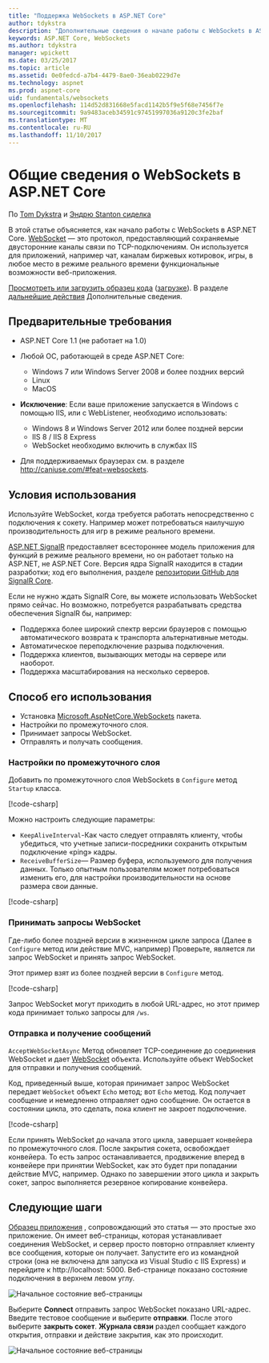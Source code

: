 ```yaml
---
title: "Поддержка WebSockets в ASP.NET Core"
author: tdykstra
description: "Дополнительные сведения о начале работы с WebSockets в ASP.NET Core."
keywords: ASP.NET Core, WebSockets
ms.author: tdykstra
manager: wpickett
ms.date: 03/25/2017
ms.topic: article
ms.assetid: 0e0fedcd-a7b4-4479-8ae0-36eab0229d7e
ms.technology: aspnet
ms.prod: aspnet-core
uid: fundamentals/websockets
ms.openlocfilehash: 114d52d831668e5facd1142b5f9e5f68e7456f7e
ms.sourcegitcommit: 9a9483aceb34591c97451997036a9120c3fe2baf
ms.translationtype: MT
ms.contentlocale: ru-RU
ms.lasthandoff: 11/10/2017
---
```

# <a name="introduction-to-websockets-in-aspnet-core"></a>Общие сведения о WebSockets в ASP.NET Core

По [Tom Dykstra](https://github.com/tdykstra) и [Эндрю Stanton сиделка](https://github.com/anurse)

В этой статье объясняется, как начало работы с WebSockets в ASP.NET Core. [WebSocket](https://wikipedia.org/wiki/WebSocket) — это протокол, предоставляющий сохраняемые двусторонние каналы связи по TCP-подключениям. Он используется для приложений, например чат, каналам биржевых котировок, игры, в любое место в режиме реального времени функциональные возможности веб-приложения.

[Просмотреть или загрузить образец кода](https://github.com/aspnet/Docs/tree/master/aspnetcore/fundamentals/websockets/sample) ([загрузке](xref:tutorials/index#how-to-download-a-sample)). В разделе [дальнейшие действия](#next-steps) Дополнительные сведения.


## <a name="prerequisites"></a>Предварительные требования

* ASP.NET Core 1.1 (не работает на 1.0)
* Любой ОС, работающей в среде ASP.NET Core:
  
  * Windows 7 или Windows Server 2008 и более поздних версий
  * Linux
  * MacOS

* **Исключение**: Если ваше приложение запускается в Windows с помощью IIS, или с WebListener, необходимо использовать:

  * Windows 8 и Windows Server 2012 или более поздней версии
  * IIS 8 / IIS 8 Express
  * WebSocket необходимо включить в службах IIS

* Для поддерживаемых браузерах см. в разделе http://caniuse.com/#feat=websockets.

## <a name="when-to-use-it"></a>Условия использования

Используйте WebSocket, когда требуется работать непосредственно с подключения к сокету. Например может потребоваться наилучшую производительность для игр в режиме реального времени.

[ASP.NET SignalR](https://docs.microsoft.com/aspnet/signalr/overview/getting-started/introduction-to-signalr) предоставляет всестороннее модель приложения для функций в режиме реального времени, но он работает только на ASP.NET, не ASP.NET Core. Версия ядра SignalR находится в стадии разработки; ход его выполнения, разделе [репозитории GitHub для SignalR Core](https://github.com/aspnet/SignalR).

Если не нужно ждать SignalR Core, вы можете использовать WebSocket прямо сейчас. Но возможно, потребуется разрабатывать средства обеспечения SignalR бы, например:

* Поддержка более широкий спектр версии браузеров с помощью автоматического возврата к транспорта альтернативные методы.
* Автоматическое переподключение разрыва подключения.
* Поддержка клиентов, вызывающих методы на сервере или наоборот.
* Поддержка масштабирования на несколько серверов.

## <a name="how-to-use-it"></a>Способ его использования

* Установка [Microsoft.AspNetCore.WebSockets](https://www.nuget.org/packages/Microsoft.AspNetCore.WebSockets/) пакета.
* Настройки по промежуточного слоя.
* Принимает запросы WebSocket.
* Отправлять и получать сообщения.

### <a name="configure-the-middleware"></a>Настройки по промежуточного слоя

Добавить по промежуточного слоя WebSockets в `Configure` метод `Startup` класса.

[!code-csharp[](websockets/sample/Startup.cs?name=UseWebSockets)]

Можно настроить следующие параметры:

* `KeepAliveInterval`-Как часто следует отправлять клиенту, чтобы убедиться, что учетные записи-посредники сохранить открытым подключение «ping» кадры.
* `ReceiveBufferSize`— Размер буфера, используемого для получения данных. Только опытным пользователям может потребоваться изменить его, для настройки производительности на основе размера свои данные.

[!code-csharp[](websockets/sample/Startup.cs?name=UseWebSocketsOptions)]

### <a name="accept-websocket-requests"></a>Принимать запросы WebSocket

Где-либо более поздней версии в жизненном цикле запроса (Далее в `Configure` метод или действие MVC, например) Проверьте, является ли запрос WebSocket и принять запрос WebSocket.

Этот пример взят из более поздней версии в `Configure` метод.

[!code-csharp[](websockets/sample/Startup.cs?name=AcceptWebSocket&highlight=7)]

Запрос WebSocket могут приходить в любой URL-адрес, но этот пример кода принимает только запросы для `/ws`.

### <a name="send-and-receive-messages"></a>Отправка и получение сообщений

`AcceptWebSocketAsync` Метод обновляет TCP-соединение до соединения WebSocket и дает [WebSocket](https://docs.microsoft.com/dotnet/core/api/system.net.websockets.websocket) объекта. Используйте объект WebSocket для отправки и получения сообщений.

Код, приведенный выше, которая принимает запрос WebSocket передает `WebSocket` объект `Echo` метод; вот `Echo` метод. Код получает сообщение и немедленно отправляет одно сообщение. Он остается в состоянии цикла, это сделать, пока клиент не закроет подключение. 

[!code-csharp[](websockets/sample/Startup.cs?name=Echo)]

Если принять WebSocket до начала этого цикла, завершает конвейера по промежуточного слоя.  После закрытия сокета, освобождает конвейера. То есть запрос останавливается, продвижение вперед в конвейере при принятии WebSocket, как это будет при попадании действие MVC, например.  Однако по завершении этого цикла и закрыть сокет, запрос выполняется резервное копирование конвейера.

## <a name="next-steps"></a>Следующие шаги

[Образец приложения](https://github.com/aspnet/Docs/tree/master/aspnetcore/fundamentals/websockets/sample) , сопровождающий это статья — это простые эхо приложение. Он имеет веб-страницы, которая устанавливает соединения WebSocket, и сервер просто повторно отправляет клиенту все сообщения, которые он получает. Запустите его из командной строки (она не включена для запуска из Visual Studio с IIS Express) и перейдите к http://localhost: 5000. Веб-странице показано состояние подключения в верхнем левом углу.

![Начальное состояние веб-страницы](websockets/_static/start.png)

Выберите **Connect** отправить запрос WebSocket показано URL-адрес.  Введите тестовое сообщение и выберите **отправки**. После этого выберите **закрыть сокет**. **Журнала связи** раздел сообщает каждого открытия, отправки и действие закрытия, как это происходит.

![Начальное состояние веб-страницы](websockets/_static/end.png)
